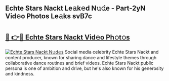 ## Echte Stars Nackt Le𝚊k𝚎d N𝚞𝚍e - Part-2yN Vid𝚎o Photos Le𝚊ks svB7c

# <h2><a href="http://fba723.evod.top/?m=Echte+Stars+Nackt">🔗 👉🔴 Echte Stars Nackt Vid𝚎o Ph𝚘t𝚘s</a></h2>

[![Echte Stars Nackt N𝚞d𝚎s](https://i.imgur.com/8V9OHl7.gif)](http://fba723.evod.top/?m=Echte+Stars+Nackt)
Social media celebrity Echte Stars Nackt and content producer, known for sharing dance and lifestyle themes through collaborative dance routines and brief videos. Echte Stars Nackt public persona is one of ambition and drive, but he's also known for his generosity and kindness. 
